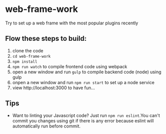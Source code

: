 # web-frame-work
Try to set up a web frame with the most popular plugins recently

## Flow these steps to build:
1. clone the code
1. `cd web-frame-work`
1. `npm install`
1. `npm run watch` to compile frontend code using webpack
1. open a new window and run `gulp` to compile backend code (node) using gulp
1. onpen a new window and run `npm run start` to set up a node service
1. view http://localhost:3000 to have fun...

## Tips
- Want to linting your Javascript code? Just run `npm run eslint`.You can't commit you changes using git if there is any error because eslint will automatically run before commit.


 
